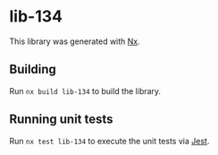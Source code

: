 # lib-134

This library was generated with [Nx](https://nx.dev).

## Building

Run `nx build lib-134` to build the library.

## Running unit tests

Run `nx test lib-134` to execute the unit tests via [Jest](https://jestjs.io).
